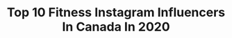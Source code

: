---
title: Top 10 Fitness Instagram Influencers In Canada In 2020
description: >-
  Find top fitness Instagram influencers in Canada in 2020. Most popular hashtags: #gayfit #fitness #happy.
platform: Instagram
hits: 664
text_top: Discover the best Instagram accounts on inBeat.
text_bottom: Our database holds 664 Instagram influencers like this in Canada for you to work with.
profiles:
  - username: "brooke.antonsen"
    fullname: >-
      Brooke Antonsen
    bio: >-
      Calgary, AB✨ Published Model, Lifestyle, Fitness @fitarmyofficial Athlete🏆
    location: "Canada"
    followers: 9281
    engagement: 3310
    commentsToLikes: 0.052745
    id: ck5hjlstsguoe0i11mydyh2jo
    verified: false
    hashtags: "#empoweredescape, #godsplan, #cheese, #throwbackthursday"
  - username: "sabr_22"
    fullname: >-
      Sabrina Ianniciello
    bio: >-
      Model/ Travel / Fitness 👙 ✈️ 🤸🏽‍♀️ @believesupplements - SAB20 20% DM/Email for collaboration
    location: "Canada"
    followers: 163583
    engagement: 465
    commentsToLikes: 0.039630
    id: ck5c6boxy540s0i114b27ovck
    verified: false
    hashtags: "#mercedesbenz, #fashionnovababe, #missygirl, #missyempire"
  - username: "jocebedard"
    fullname: >-
      Jocelyn Bedard
    bio: >-
      🎬 | ACTING & YOUTUBE HOST ☁️| HEALTH & FITNESS 🧚🏼| TIK TOK: jocebedard 🌸| YOUTUBE ⇩
    location: "Canada"
    followers: 16032
    engagement: 578
    commentsToLikes: 0.070088
    id: ck9wgxgpmveft0j78rr1j2su4
    verified: false
    hashtags: "#drunk, #tiktok, #joke, #instagramreels"
  - username: "mommas_gang"
    fullname: >-
      Sammy Barcelos
    bio: >-
      Married & Raising 4 kids ✨✨✨☕️ Canadian • Life style • Autism advocate/Autism Mom• Fitness • Motherhood • 📩 sammymariag@hotmail.ca
    location: "Canada"
    followers: 9096
    engagement: 806
    commentsToLikes: 0.258701
    id: ck5zijlgfftz90i14vjkufxsl
    verified: false
    hashtags: "#blessed, #nopainnogain, #moderation, #9monthsold"
  - username: "fitbybella_"
    fullname: >-
      Isabella
    bio: >-
      FITNESS + WELLNESS + GRL PWR ⚡️mtl // mia ⚡️vegan ⚡️shop my workout // meal guides + booty bands👇
    location: "Canada"
    followers: 12358
    engagement: 767
    commentsToLikes: 0.170674
    id: ck0tv2xfh9pit0i19943oiekd
    verified: false
    hashtags: "#quarantinethoughts, #noizemakers"
  - username: "kellynimens"
    fullname: >-
      KELLY NIMENS
    bio: >-
      DANCE & FITNESS Dancer| @mtaagency kelly.nimens@gmail.com Co-Founder and Director of|@runwaydanceconnection
    location: "Canada"
    followers: 5869
    engagement: 867
    commentsToLikes: 0.109271
    id: ck5zw3sd95fd40i14tity3vkl
    verified: false
    hashtags: ""
  - username: "therivrjordyn"
    fullname: >-
      Jordyn Foster
    bio: >-
      Fashion • Lifestyle • Fitness Kindness is key✨ Tor + Oakville📍
    location: "Canada"
    followers: 29576
    engagement: 1272
    commentsToLikes: 0.024302
    id: ck9wdlw2wg9mf0j78q63o8jk1
    verified: false
    hashtags: "#ootd, #smile, #mensstyle, #photooftheday"
  - username: "maddielymburner"
    fullname: >-
      MADDIE ☼
    bio: >-
      plants, health, & fitness 🍃 » fitness IG: @madfit.ig » YouTube: Maddie Lymburner ⇣SHOP MY RECIPE BOOKS⇣
    location: "Canada"
    followers: 320235
    engagement: 1140
    commentsToLikes: 0.013634
    id: ck13blxx1w2200i194u0inrh0
    verified: false
    hashtags: "#couplephoto, #naturelovers, #selfcare, #quarantinelife"
  - username: "elobouffard"
    fullname: >-
      ELODIE BOUFFARD
    bio: >-
      Future courtière immobilière🏠✍🏼 ⚡️ Fitness, Fashion & Lifestyle 🇨🇦: Qc📍 💌: elod.bouffard@gmail.com
    location: "Canada"
    followers: 47498
    engagement: 279
    commentsToLikes: 0.092284
    id: ck5cfo2u5nblc0i11husc1kli
    verified: false
    hashtags: "#fall, #outfit, #happy, #quote"
  - username: "stevi.eh"
    fullname: >-
      Steven
    bio: >-
      Hi I’m Steven! Naturally Sweet, Canadian Boy! Eh! 🍒 Osmari Ambassador @osmari_wear 💁🏼‍♂️ 25 🇨🇦 Ottawa, Canada 💪🏼 Fitness Freak 🌈 Gay
    location: "Canada"
    followers: 5796
    engagement: 1682
    commentsToLikes: 0.034298
    id: ck6ts3aiz2irc0j71nekmakjj
    verified: false
    hashtags: "#muscle, #gayfit, #flex, #gayboy"
---